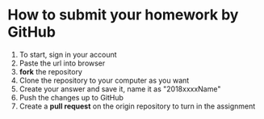 # How to submit your homework by GitHub
1. To start, sign in your account
2. Paste the url into browser
3. **fork** the repository
4. Clone the repository to your computer as you want
5. Create your answer and save it, name it as "2018xxxxName"
6. Push the changes up to GitHub
7. Create a **pull request** on the origin repository to turn in the assignment

